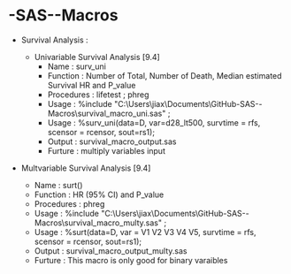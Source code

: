 -SAS--Macros
============

 - Survival Analysis : 
   - Univariable Survival Analysis [9.4] 
     - Name       : surv_uni
     - Function   : Number of Total, Number of Death, Median estimated Survival HR and P_value 
     - Procedures : lifetest ; phreg
     - Usage      : %include   "C:\Users\jiax\Documents\GitHub\-SAS--Macros\survival_macro_uni.sas" ;
     - Usage      : %surv_uni(data=D, var=d28_lt500, survtime = rfs, scensor = rcensor, sout=rs1);
     - Output     : survival_macro_output.sas
     - Furture    : multiply variables input
  
  - Multvariable Survival Analysis [9.4]
     - Name       : surt()
     - Function   : HR (95% CI) and P_value 
     - Procedures : phreg
     - Usage      : %include   "C:\Users\jiax\Documents\GitHub\-SAS--Macros\survival_macro_multy.sas" ;
     - Usage      : %surt(data=D, var = V1 V2 V3 V4 V5, survtime = rfs, scensor = rcensor, sout=rs1);
     - Output     : survival_macro_output_multy.sas
     - Furture    : This macro is only good for binary varaibles 
